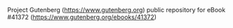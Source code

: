 Project Gutenberg (https://www.gutenberg.org) public repository for eBook #41372 (https://www.gutenberg.org/ebooks/41372)
